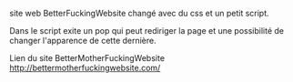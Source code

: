 site web BetterFuckingWebsite changé avec du css et un petit script.

Dans le script exite un pop qui peut rediriger la page et une possibilité de changer l'apparence de cette dernière.



Lien du site BetterMotherFuckingWebsite
http://bettermotherfuckingwebsite.com/
